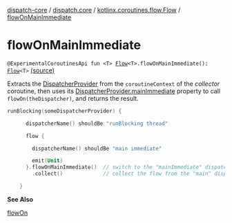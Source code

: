 [dispatch-core](../../index.md) / [dispatch.core](../index.md) / [kotlinx.coroutines.flow.Flow](index.md) / [flowOnMainImmediate](./flow-on-main-immediate.md)

# flowOnMainImmediate

`@ExperimentalCoroutinesApi fun <T> `[`Flow`](https://kotlin.github.io/kotlinx.coroutines/kotlinx-coroutines-core/kotlinx.coroutines.flow/-flow/index.html)`<T>.flowOnMainImmediate(): `[`Flow`](https://kotlin.github.io/kotlinx.coroutines/kotlinx-coroutines-core/kotlinx.coroutines.flow/-flow/index.html)`<T>` [(source)](https://github.com/RBusarow/Dispatch/tree/master/dispatch-core/src/main/java/dispatch/core/Flow.kt#L73)

Extracts the [DispatcherProvider](../-dispatcher-provider/index.md) from the `coroutineContext` of the *collector* coroutine,
then uses its [DispatcherProvider.mainImmediate](../-dispatcher-provider/main-immediate.md) property to call `flowOn(theDispatcher)`,
and returns the result.

``` kotlin
runBlocking(someDispatcherProvider) {

      dispatcherName() shouldBe "runBlocking thread"

      flow {

        dispatcherName() shouldBe "main immediate"

        emit(Unit)
      }.flowOnMainImmediate()  // switch to the "mainImmediate" dispatcher for everything upstream
        .collect()             // collect the flow from the "main" dispatcher

    }
```

**See Also**

[flowOn](https://kotlin.github.io/kotlinx.coroutines/kotlinx-coroutines-core/kotlinx.coroutines.flow/flow-on.html)

